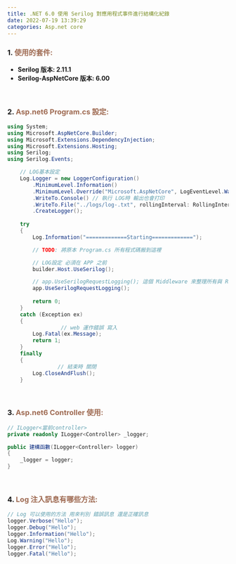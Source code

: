 ```yaml
---
title: .NET 6.0 使用 Serilog 對應用程式事件進行結構化紀錄
date: 2022-07-19 13:39:29
categories: Asp.net core 
---
```



### 1. <font color='#9f6b53'>使用的套件:</font>
+ **Serilog 版本: 2.11.1**
+ **Serilog-AspNetCore 版本: 6.00**

<br>

### 2. <font color='#9f6b53'>Asp.net6  Program.cs 設定:</font>

```C#
using System;
using Microsoft.AspNetCore.Builder;
using Microsoft.Extensions.DependencyInjection;
using Microsoft.Extensions.Hosting;
using Serilog;
using Serilog.Events;

    // LOG基本設定
    Log.Logger = new LoggerConfiguration()
        .MinimumLevel.Information()
        .MinimumLevel.Override("Microsoft.AspNetCore", LogEventLevel.Warning)
        .WriteTo.Console() // 執行 LOG時 輸出也會打印
        .WriteTo.File("../logs/log-.txt", rollingInterval: RollingInterval.Day) // 輸出到哪一個資料夾
        .CreateLogger();
  
    try
    {
        Log.Information("=============Starting=============");

        // TODO: 將原本 Program.cs 所有程式碼搬到這裡

        // LOG設定 必須在 APP 之前
        builder.Host.UseSerilog();

        // app.UseSerilogRequestLogging(); 這個 Middleware 來整理所有與 Request 相關的紀錄，讓你在一條 Log 中就可以取得目前 Request 所有的相關資訊。
        app.UseSerilogRequestLogging();
        
        return 0;
    }
    catch (Exception ex)
    {
				 // web 運作錯誤 寫入
        Log.Fatal(ex.Message);
        return 1;
    }
    finally
    {
				// 結束時 關閉
        Log.CloseAndFlush();
    }
```

<br>

### 3. <font color='#9f6b53'>Asp.net6  Controller 使用:</font>

```C#
// ILogger<當前controller>
private readonly ILogger<Controller> _logger;

public 建構函數(ILogger<Controller> logger)
{
	_logger = logger;
}
```

<br>

### 4. <font color='#9f6b53'>Log 注入訊息有哪些方法:</font>

```C#
// Log 可以使用的方法 用來判別 錯誤訊息 還是正確訊息
logger.Verbose("Hello");
logger.Debug("Hello");
logger.Information("Hello");
Log.Warning("Hello");
logger.Error("Hello");
logger.Fatal("Hello");
```